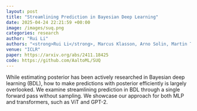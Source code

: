 ```yaml
---
layout: post
title: "Streamlining Prediction in Bayesian Deep Learning"
date: 2025-04-24 22:21:59 +00:00
image: /images/suq.png
categories: research
author: "Rui Li"
authors: "<strong>Rui Li</strong>, Marcus Klasson, Arno Solin, Martin Trapp"
venue: "ICLR"
paper: https://arxiv.org/abs/2411.18425
code: https://github.com/AaltoML/SUQ
---
```

While estimating posterior has been actively researched in Bayesian deep learning (BDL), how to make predictions with posterior efficiently is largely overlooked. We examine streamlining prediction in BDL through a single forward pass without sampling. We showcase our approach for both MLP and transformers, such as ViT and GPT-2.